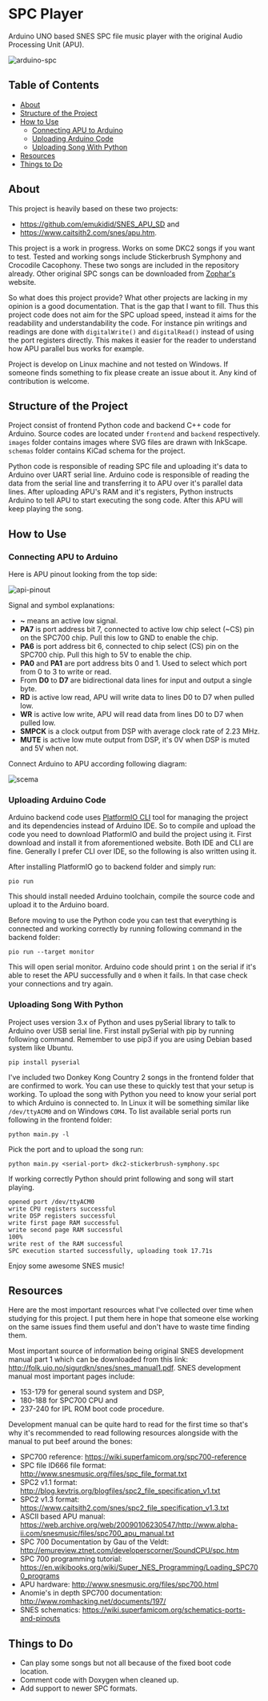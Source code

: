 # SPC Player

Arduino UNO based SNES SPC file music player with the original Audio Processing Unit
(APU).

![arduino-spc](./images/arduino-apu-connected.jpg?raw=true "APU and Arduino connected")

## Table of Contents

<!-- vim-markdown-toc GFM -->

* [About](#about)
* [Structure of the Project](#structure-of-the-project)
* [How to Use](#how-to-use)
  * [Connecting APU to Arduino](#connecting-apu-to-arduino)
  * [Uploading Arduino Code](#uploading-arduino-code)
  * [Uploading Song With Python](#uploading-song-with-python)
* [Resources](#resources)
* [Things to Do](#things-to-do)

<!-- vim-markdown-toc -->

## About

This project is heavily based on these two projects:
* https://github.com/emukidid/SNES_APU_SD and
* https://www.caitsith2.com/snes/apu.htm.

This project is a work in progress. Works on some DKC2 songs if you want to
test. Tested and working songs include Stickerbrush Symphony and Crocodile
Cacophony. These two songs are included in the repository already.  Other
original SPC songs can be downloaded from
[Zophar's](https://www.zophar.net/music) website.

So what does this project provide? What other projects are lacking in my opinion
is a good documentation. That is the gap that I want to fill.  Thus this project
code does not aim for the SPC upload speed, instead it aims for the readability
and understandability the code. For instance pin writings and readings are done
with `digitalWrite()` and `digitalRead()` instead of using the port registers
directly. This makes it easier for the reader to understand how APU parallel bus
works for example.

Project is develop on Linux machine and not tested on Windows. If someone finds
something to fix please create an issue about it. Any kind of contribution is
welcome.

## Structure of the Project

Project consist of frontend Python code and backend C++ code for Arduino.
Source codes are located under `frontend` and `backend` respectively. `images`
folder contains images where SVG files are drawn with InkScape. `schemas` folder
contains KiCad schema for the project.

Python code is responsible of reading SPC file and uploading it's data to
Arduino over UART serial line. Arduino code is responsible of reading the data
from the serial line and transferring it to APU over it's parallel data lines.
After uploading APU's RAM and it's registers, Python instructs Arduino to tell
APU to start executing the song code. After this APU will keep playing the song.

## How to Use

### Connecting APU to Arduino

Here is APU pinout looking from the top side:

![api-pinout](./images/apu-pinout.png?raw=true "APU Pinout")

Signal and symbol explanations:
* **~** means an active low signal.
* **PA7** is port address bit 7, connected to active low chip select (~CS) pin on
    the SPC700 chip. Pull this low to GND to enable the chip.
* **PA6** is port address bit 6, connected to chip select (CS) pin on the SPC700 chip.
    Pull this high to 5V to enable the chip.
* **PA0** and **PA1** are port address bits 0 and 1. Used to select which port from 0 to
    3 to write or read.
* From **D0** to **D7** are bidirectional data lines for input and output a single byte.
* **RD** is active low read, APU will write data to lines D0 to D7 when pulled low.
* **WR** is active low write, APU will read data from lines D0 to D7 when pulled low.
* **SMPCK** is a clock output from DSP with average clock rate of 2.23 MHz.
* **MUTE** is active low mute output from DSP, it's 0V when DSP is muted and 5V when
    not.

Connect Arduino to APU according following diagram:

![scema](./images/schema.png?raw=true "Schema")

### Uploading Arduino Code

Arduino backend code uses [PlatformIO CLI](https://platformio.org/) tool for
managing the project and its dependencies instead of Arduino IDE. So to compile
and upload the code you need to download PlatformIO and build the project using
it. First download and install it from aforementioned website. Both IDE and CLI
are fine. Generally I prefer CLI over IDE, so the following is also written
using it.

After installing PlatformIO go to backend folder and simply run:
```
pio run
```
This should install needed Arduino toolchain, compile the source code and upload
it to the Arduino board.

Before moving to use the Python code you can test that everything is connected
and working correctly by running following command in the backend folder:
```
pio run --target monitor
```
This will open serial monitor. Arduino code should print `1` on the serial if
it's able to reset the APU successfully and `0` when it fails. In that case
check your connections and try again.

### Uploading Song With Python

Project uses version 3.x of Python and uses pySerial library to talk to Arduino
over USB serial line. First install pySerial with pip by running following
command. Remember to use pip3 if you are using Debian based system like Ubuntu.
```
pip install pyserial
```

I've included two Donkey Kong Country 2 songs in the frontend folder that are
confirmed to work. You can use these to quickly test that your setup is working.
To upload the song with Python you need to know your serial port to which
Arduino is connected to. In Linux it will be something similar like
`/dev/ttyACM0` and on Windows `COM4`. To list available serial ports run
following in the frontend folder:
```
python main.py -l
```
Pick the port and to upload the song run:
```
python main.py <serial-port> dkc2-stickerbrush-symphony.spc
```

If working correctly Python should print following and song will start
playing.
```
opened port /dev/ttyACM0
write CPU registers successful
write DSP registers successful
write first page RAM successful
write second page RAM successful
100%
write rest of the RAM successful
SPC execution started successfully, uploading took 17.71s
```

Enjoy some awesome SNES music!

## Resources

Here are the most important resources what I've collected over time when studying
for this project. I put them here in hope that someone else working on the same
issues find them useful and don't have to waste time finding them.

Most important source of information being original SNES development manual part
1 which can be downloaded from this link:
http://folk.uio.no/sigurdkn/snes/snes_manual1.pdf.
SNES development manual most important pages include:
* 153-179 for general sound system and DSP,
* 180-188 for SPC700 CPU and
* 237-240 for IPL ROM boot code procedure.

Development manual can be quite hard to read for the first time so that's why
it's recommended to read following resources alongside with the manual to put
beef around the bones:

* SPC700 reference: https://wiki.superfamicom.org/spc700-reference
* SPC file ID666 file format: http://www.snesmusic.org/files/spc_file_format.txt
* SPC2 v1.1 format: http://blog.kevtris.org/blogfiles/spc2_file_specification_v1.txt
* SPC2 v1.3 format: https://www.caitsith2.com/snes/spc2_file_specification_v1.3.txt
* ASCII based APU manual: https://web.archive.org/web/20090106230547/http://www.alpha-ii.com/snesmusic/files/spc700_apu_manual.txt
* SPC 700 Documentation by Gau of the Veldt: http://emureview.ztnet.com/developerscorner/SoundCPU/spc.htm
* SPC 700 programming tutorial: https://en.wikibooks.org/wiki/Super_NES_Programming/Loading_SPC700_programs
* APU hardware: http://www.snesmusic.org/files/spc700.html
* Anomie's in depth SPC700 documentation: http://www.romhacking.net/documents/197/
* SNES schematics: https://wiki.superfamicom.org/schematics-ports-and-pinouts

## Things to Do

* Can play some songs but not all because of the fixed boot code location.
* Comment code with Doxygen when cleaned up.
* Add support to newer SPC formats.
